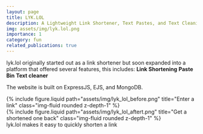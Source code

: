 ```yaml
---
layout: page
title: LYK.LOL
description: A Lightweight Link Shortener, Text Pastes, and Text Cleaning Website
img: assets/img/lyk.lol.png
importance: 1
category: fun
related_publications: true
---
```


lyk.lol originally started out as a link shortener but soon expanded into a platform that offered several features, this includes:
<b>Link Shortening</b>
<b>Paste Bin</b>
<b>Text cleaner</b>

The website is built on ExpressJS, EJS, and MongoDB.

<div class="row">
    <div class="col-sm mt-3 mt-md-0">
        {% include figure.liquid path="assets/img/lyk_lol_before.png" title="Enter a link" class="img-fluid rounded z-depth-1" %}
    </div>
    <div class="col-sm mt-3 mt-md-0">
        {% include figure.liquid path="assets/img/lyk_lol_aftert.png" title="Get a shortened one back" class="img-fluid rounded z-depth-1" %}
    </div>
</div>
<div class="caption">
    lyk.lol makes it easy to quickly shorten a link
</div>

